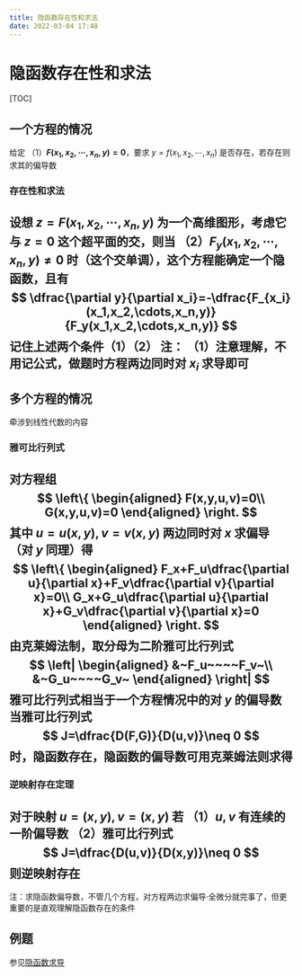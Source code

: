 ```yaml
---
title: 隐函数存在性和求法
date: 2022-03-04 17:48
---
```

# 隐函数存在性和求法
[TOC]
## 一个方程的情况
给定 （1）**$F(x_1,x_2,\cdots,x_n,y)=0$**，要求 $y=f(x_1,x_2,\cdots,x_n)$ 是否存在，若存在则求其的偏导数
### 存在性和求法
设想 $z=F(x_1,x_2,\cdots,x_n,y)$ 为一个高维图形，考虑它与 $z=0$ 这个超平面的交，则当 （2）**$F_y(x_1,x_2,\cdots,x_n,y)\neq 0$** 时（这个交单调），这个方程能确定一个隐函数，且有
$$
\dfrac{\partial y}{\partial x_i}=-\dfrac{F_{x_i}(x_1,x_2,\cdots,x_n,y)}{F_y(x_1,x_2,\cdots,x_n,y)}
$$
记住上述两个条件（1）（2）
注：
（1）注意理解，不用记公式，做题时方程两边同时对 $x_i$ 求导即可
---
## 多个方程的情况
牵涉到线性代数的内容
### 雅可比行列式
对方程组
$$
\left\{
\begin{aligned}
F(x,y,u,v)=0\\
G(x,y,u,v)=0
\end{aligned}
\right.
$$
其中 $u=u(x,y),v=v(x,y)$
两边同时对 $x$ 求偏导（对 $y$ 同理）得
$$
\left\{
\begin{aligned}
F_x+F_u\dfrac{\partial u}{\partial x}+F_v\dfrac{\partial v}{\partial x}=0\\
G_x+G_u\dfrac{\partial u}{\partial x}+G_v\dfrac{\partial v}{\partial x}=0
\end{aligned}
\right.
$$
由克莱姆法制，取分母为**二阶雅可比行列式**
$$
\left|
\begin{aligned}
&~F_u~~~~F_v~\\
&~G_u~~~~G_v~
\end{aligned}
\right|
$$
雅可比行列式相当于一个方程情况中的对 $y$ 的偏导数
当雅可比行列式
$$
J=\dfrac{D(F,G)}{D(u,v)}\neq 0
$$
时，隐函数存在，隐函数的偏导数可用克莱姆法则求得
---
### 逆映射存在定理
对于映射 $u=(x,y),v=(x,y)$
若
（1）$u,v$ 有连续的一阶偏导数
（2）雅可比行列式
$$
J=\dfrac{D(u,v)}{D(x,y)}\neq 0
$$
则逆映射存在
---
注：求隐函数偏导数，不管几个方程，对方程两边求偏导·全微分就完事了，但更重要的是直观理解隐函数存在的条件

## 例题
参见[隐函数求导](./复合函数与隐函数微分.md#隐函数求导)